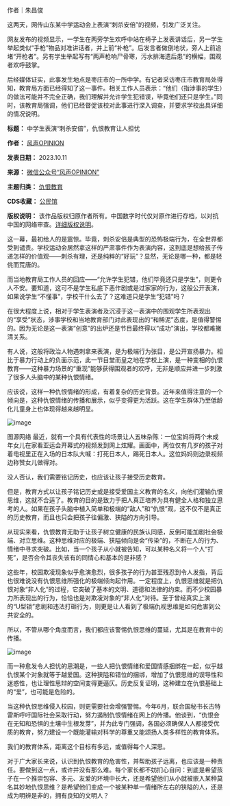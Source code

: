 作者｜朱昌俊


这两天，网传山东某中学运动会上表演“刺杀安倍”的视频，引发广泛关注。


网友发布的视频显示，一学生在两旁学生欢呼中站在椅子上发表讲话后，另一学生举起类似“手枪”物品对准讲话者，并上前“补枪”。后发言者做倒地状，旁人上前追堵“开枪者”。另有学生举起写有“两声枪响尸骨寒，污水排海遗后患”的横幅，围观者欢呼鼓掌。


后经媒体证实，此事发生地点是枣庄市的一所中学。有记者采访枣庄市教育局处得知，教育局方面已经得知了这一事件。相关工作人员表示：“他们（指涉事的学生）的做法可能并不完全正确，我们理解并允许学生犯错误，毕竟他们还只是学生。”同时，该教育局强调，他们已经督促该校对此事进行深入调查，并要求学校出具详细的情况说明。




**标题：** 中学生表演“刺杀安倍”，仇恨教育让人担忧  

**作者：** [风声OPINION](https://chinadigitaltimes.net/space/风声OPINION)  

**发表日期：** 2023.10.11  

**来源：** [微信公众号“风声OPINION”](https://web.archive.org/web/https://mp.weixin.qq.com/s/ZbYtwCRt6eLXxwuUKNrSCQ)  

**主题归类：** [仇恨教育](https://chinadigitaltimes.net/space/仇恨教育)  

**CDS收藏：** [公民馆](https://chinadigitaltimes.net/space/%E5%85%AC%E6%B0%91%E9%A6%86)  

**版权说明：** 该作品版权归原作者所有。中国数字时代仅对原作进行存档，以对抗中国的网络审查。[详细版权说明](https://chinadigitaltimes.net/chinese/copyright)。


这一幕，最初给人的是震惊。毕竟，刺杀安倍是典型的恐怖极端行为，在全世界都受到谴责。学校运动会居然拿这样的严肃事件作为表演内容，这到底是想给孩子传递怎样的价值观——刺杀有理，还是纯粹的“好玩”？显然，无论是哪一种，都是轻佻而荒唐的。


而当地教育局工作人员的回应——“允许学生犯错，他们毕竟还只是学生”，则更令人不安。要知道，这可不是学生私底下恶作剧或是过家家的行为，这般公开表演，如果说学生“不懂事”，学校干什么去了？这难道只是学生“犯错”吗？


在很大程度上说，相对于学生表演者及沉浸于这一表演中的围观学生所表现出的“享受”状态，涉事学校和当地教育部门对此表现出的“和稀泥”态度，是值得警惕的。因为无论是这一表演“创意”的出炉还是节目最终得以“成功”演出，学校都难撇清关系。


有人说，这般将政治人物遇刺拿来表演，是为极端行为张目，是公开宣扬暴力。相比于暴力行动上的负面示范，此一节目堂而皇之地在学校上演，是一种变相的仇恨教育——这种暴力场景的“重现”能够获得围观者的欢呼，无非是顺应并进一步刺激了很多人头脑中的某种仇恨情绪。


应该说，这样一种仇恨情绪的形成，有着复杂的历史背景。近年来值得注意的一个倾向是，这种仇恨情绪的传播和展示，似乎变得更为活跃。这在学生群体乃至低龄化儿童身上也体现得越来越明显。


![image](https://chinadigitaltimes.net/chinese/files/2023/10/post-701047-65268e8e3633b.png)  

图源网络‍‍‍
最近，就有一个具有代表性的场景让人五味杂陈：一位宝妈将两个未成年女儿在家看亚运会开幕式的视频发到网上炫耀。画面中，两位仅有几岁的孩子对着电视里正在入场的日本队大喊：打死日本人，踢死日本人。这位妈妈则边录视频边称赞女儿做得对。


没人否认，我们需要铭记历史，也应该让孩子接受历史教育。


但是，教育方式以让孩子铭记历史或是接受爱国主义教育的名义，向他们灌输仇恨思维，这就不合适了。教育的目的是致力于把人真正培养为具有健全人格和独立思考的人。如果在孩子头脑中植入简单和极端的“敌人”和“仇恨”观，这不仅不是真正的历史教育，而且也只会把孩子往偏激、狭隘的方向引导。


从现实来看，仇恨教育无助于让孩子树立健康的民族认同感，反倒可能加剧社会极端、对立思维。这种思维对应的极端、狭隘倾向是会“传染”的，不断在人的行为、情绪中寻求突破。比如，当一个孩子从小就被告知，可以某种名义将一个人“打死”，是否会令其丧失该有的同情心和基本的是非感？


这些年，校园欺凌现象似乎愈演愈烈，很多孩子的行为甚至残忍到令人发指，背后也很难说没有仇恨思维所强化的极端倾向起作用。一定程度上，仇恨思维就是把仇恨对象“非人化”的过程，它突破了基本的文明、道德和法律的约束。而不少校园暴力所表现出的行为，恰恰也是对欺凌对象的“非人化”对待。至于曾经真实上演的“U型锁”悲剧和违法打砸行为，则更是让人看到了极端仇视思维是如何危害到公共安全的。


所以，不管从哪个角度而言，我们都应该警惕仇恨思维的蔓延，尤其是在教育中的传播。


![image](https://chinadigitaltimes.net/chinese/files/2023/10/post-701047-65268e8e3e2dd.)


而一种愈发令人担忧的思潮是，一些人把仇恨情绪和爱国情感捆绑在一起，似乎越仇恨某个对象就等于越爱国。这种狭隘和错位的捆绑，增加了仇恨思维的误导性和迷惑性，也让理性思辩的空间变得更逼仄。历史反复证明，这种建立在仇恨基础上的“爱”，也可能是危险的。


当这种仇恨思维侵入校园，则更需要社会增强警惕。今年6月，联合国秘书长古特雷斯呼吁国际社会采取行动，努力遏制仇恨情绪在网上的传播。他谈到，“仇恨会在无知和恐惧的土壤中生根发芽”，并为此专门强调，各国必须确保人人都接受优质的教育，努力建设一个既能灌输对科学的尊重又能颂扬人类多样性的教育体系。


我们的教育体系，距离这个目标有多远，或值得每个人深思。


对于广大家长来说，认识到仇恨教育的危害性，并帮助孩子远离，也应该是一种责任。要做到这一点，或许并没有那么难。每个家长都不妨扪心自问：到底是希望孩子在一个推崇包容、多元、友爱的环境中长大，还是希望他们从小就被嵌入某种莫名其妙地仇恨思维？是希望他们变成一个被某种单一情绪所左右的狭隘的人，还是成为明辨是非的，拥有良知的文明人？



